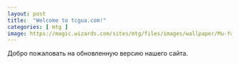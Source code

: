 ```yaml
---
layout: post
title:  "Welcome to tcgua.com!"
categories: [ mtg ]
image: https://magic.wizards.com/sites/mtg/files/images/wallpaper/Mu-Yanling-Sky_Dancer_M20_iPhone_Wallpaper.jpg
---
```

Добро пожаловать на обновленную версию нашего сайта.
